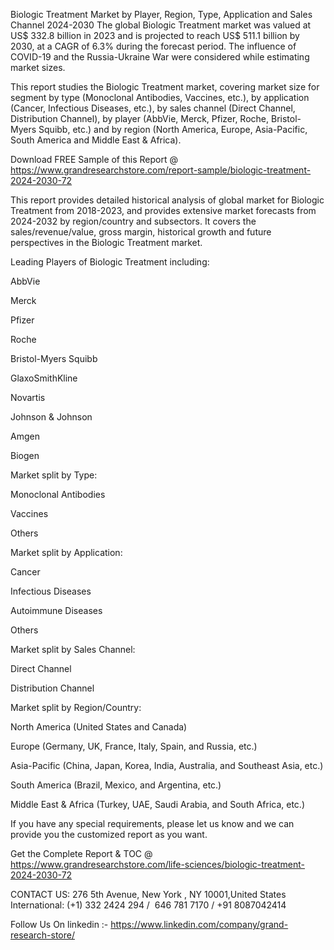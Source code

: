 Biologic Treatment Market by Player, Region, Type, Application and Sales Channel 2024-2030
The global Biologic Treatment market was valued at US$ 332.8 billion in 2023 and is projected to reach US$ 511.1 billion by 2030, at a CAGR of 6.3% during the forecast period. The influence of COVID-19 and the Russia-Ukraine War were considered while estimating market sizes.

This report studies the Biologic Treatment market, covering market size for segment by type (Monoclonal Antibodies, Vaccines, etc.), by application (Cancer, Infectious Diseases, etc.), by sales channel (Direct Channel, Distribution Channel), by player (AbbVie, Merck, Pfizer, Roche, Bristol-Myers Squibb, etc.) and by region (North America, Europe, Asia-Pacific, South America and Middle East & Africa).

Download FREE Sample of this Report @ https://www.grandresearchstore.com/report-sample/biologic-treatment-2024-2030-72

This report provides detailed historical analysis of global market for Biologic Treatment from 2018-2023, and provides extensive market forecasts from 2024-2032 by region/country and subsectors. It covers the sales/revenue/value, gross margin, historical growth and future perspectives in the Biologic Treatment market.

Leading Players of Biologic Treatment including:

AbbVie

Merck

Pfizer

Roche

Bristol-Myers Squibb

GlaxoSmithKline

Novartis

Johnson & Johnson

Amgen

Biogen

Market split by Type:

Monoclonal Antibodies

Vaccines

Others

Market split by Application:

Cancer

Infectious Diseases

Autoimmune Diseases

Others

Market split by Sales Channel:

Direct Channel

Distribution Channel

Market split by Region/Country:

North America (United States and Canada)

Europe (Germany, UK, France, Italy, Spain, and Russia, etc.)

Asia-Pacific (China, Japan, Korea, India, Australia, and Southeast Asia, etc.)

South America (Brazil, Mexico, and Argentina, etc.)

Middle East & Africa (Turkey, UAE, Saudi Arabia, and South Africa, etc.)

If you have any special requirements, please let us know and we can provide you the customized report as you want.

Get the Complete Report & TOC @ https://www.grandresearchstore.com/life-sciences/biologic-treatment-2024-2030-72

CONTACT US:
276 5th Avenue, New York , NY 10001,United States
International: (+1) 332 2424 294 /  646 781 7170 / +91 8087042414

Follow Us On linkedin :- https://www.linkedin.com/company/grand-research-store/
